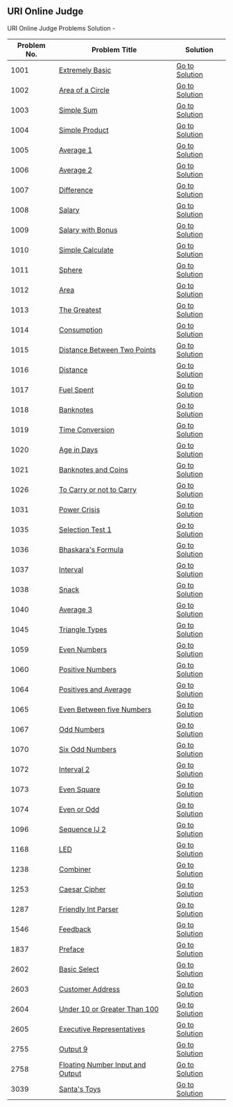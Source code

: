 ## URI Online Judge
URI Online Judge Problems Solution -

Problem No. | Problem Title | Solution
--- | --- | ---
1001  |  [Extremely Basic](https://github.com/aratheunseen/online-judge-solutions/blob/main/URI%20Online%20Judge/1001%20-%20Extremely%20Basic/README.md) | [Go to Solution](https://github.com/aratheunseen/online-judge-solutions/blob/main/URI%20Online%20Judge/1001%20-%20Extremely%20Basic/1001%20-%20Extremely%20Basic.cpp)
1002  |  [Area of a Circle](https://github.com/aratheunseen/online-judge-solutions/blob/main/URI%20Online%20Judge/1002%20-%20Area%20of%20a%20Circle/README.md) | [Go to Solution](https://github.com/aratheunseen/online-judge-solutions/blob/main/URI%20Online%20Judge/1002%20-%20Area%20of%20a%20Circle/1002%20-%20Area%20of%20a%20Circle.cpp)
1003  |  [Simple Sum](https://github.com/aratheunseen/online-judge-solutions/blob/main/URI%20Online%20Judge/1003%20-%20Simple%20Sum/README.md) | [Go to Solution](https://github.com/aratheunseen/online-judge-solutions/blob/main/URI%20Online%20Judge/1003%20-%20Simple%20Sum/1003%20-%20Simple%20Sum.cpp)
1004  |  [Simple Product](https://github.com/aratheunseen/online-judge-solutions/blob/main/URI%20Online%20Judge/1004%20-%20Simple%20Product/README.md) | [Go to Solution](https://github.com/aratheunseen/online-judge-solutions/blob/main/URI%20Online%20Judge/1004%20-%20Simple%20Product/1004%20-%20Simple%20Product.cpp)
1005  |  [Average 1](https://github.com/aratheunseen/online-judge-solutions/blob/main/URI%20Online%20Judge/1005%20-%20Average%201/README.md) | [Go to Solution](https://github.com/aratheunseen/online-judge-solutions/blob/main/URI%20Online%20Judge/1005%20-%20Average%201/1005%20-%20Average%201.cpp) 
1006  |  [Average 2](https://github.com/aratheunseen/online-judge-solutions/blob/main/URI%20Online%20Judge/1006%20-%20Average%202/README.md) | [Go to Solution](https://github.com/aratheunseen/online-judge-solutions/blob/main/URI%20Online%20Judge/1006%20-%20Average%202/1006%20-%20Average%202.cpp)
1007  |  [Difference](https://github.com/aratheunseen/online-judge-solutions/blob/main/URI%20Online%20Judge/1007%20-%20Difference/README.md) | [Go to Solution](https://github.com/aratheunseen/online-judge-solutions/blob/main/URI%20Online%20Judge/1007%20-%20Difference/1007%20-%20Difference.cpp)
1008  |  [Salary](https://github.com/aratheunseen/online-judge-solutions/blob/main/URI%20Online%20Judge/1008%20-%20Salary/README.md) | [Go to Solution](https://github.com/aratheunseen/online-judge-solutions/blob/main/URI%20Online%20Judge/1008%20-%20Salary/1008%20-%20Salary.cpp)
1009  |  [Salary with Bonus](https://github.com/aratheunseen/online-judge-solutions/blob/main/URI%20Online%20Judge/1009%20-%20Salary%20with%20Bonus/README.md) | [Go to Solution](https://github.com/aratheunseen/online-judge-solutions/blob/main/URI%20Online%20Judge/1009%20-%20Salary%20with%20Bonus/1009%20-%20Salary%20with%20Bonus.cpp)
1010  |  [Simple Calculate](https://github.com/aratheunseen/online-judge-solutions/blob/main/URI%20Online%20Judge/1010%20-%20Simple%20Calculate/README.md) | [Go to Solution](https://github.com/aratheunseen/online-judge-solutions/blob/main/URI%20Online%20Judge/1010%20-%20Simple%20Calculate/1010%20-%20Simple%20Calculate.cpp)
1011  |  [Sphere](https://github.com/aratheunseen/online-judge-solutions/blob/main/URI%20Online%20Judge/1011%20-%20Sphere/README.md) | [Go to Solution](https://github.com/aratheunseen/online-judge-solutions/blob/main/URI%20Online%20Judge/1011%20-%20Sphere/1011%20-%20Sphere.cpp)
1012  |  [Area](https://github.com/aratheunseen/online-judge-solutions/blob/main/URI%20Online%20Judge/1012%20-%20Area/README.md) | [Go to Solution](https://github.com/aratheunseen/online-judge-solutions/blob/main/URI%20Online%20Judge/1012%20-%20Area/1012%20-%20Area.cpp)
1013  |  [The Greatest](https://github.com/aratheunseen/online-judge-solutions/blob/main/URI%20Online%20Judge/1013%20-%20The%20Greatest/README.md) | [Go to Solution](https://github.com/aratheunseen/online-judge-solutions/blob/main/URI%20Online%20Judge/1013%20-%20The%20Greatest/1013%20-%20The%20Greatest.cpp)
1014  |  [Consumption](https://github.com/aratheunseen/online-judge-solutions/blob/main/URI%20Online%20Judge/1014%20-%20Consumption/README.md) | [Go to Solution](https://github.com/aratheunseen/online-judge-solutions/blob/main/URI%20Online%20Judge/1014%20-%20Consumption/1014%20-%20Consumption.cpp)
1015  |  [Distance Between Two Points](https://github.com/aratheunseen/online-judge-solutions/blob/main/URI%20Online%20Judge/1015%20-%20Distance%20Between%20Two%20Points/README.md) | [Go to Solution](https://github.com/aratheunseen/online-judge-solutions/blob/main/URI%20Online%20Judge/1015%20-%20Distance%20Between%20Two%20Points/1015%20-%20Distance%20Between%20Two%20Points.cpp)
1016  |  [Distance](https://github.com/aratheunseen/online-judge-solutions/blob/main/URI%20Online%20Judge/1016%20-%20Distance/README.md) | [Go to Solution](https://github.com/aratheunseen/online-judge-solutions/blob/main/URI%20Online%20Judge/1016%20-%20Distance/1016%20-%20Distance.cpp)
1017  |  [Fuel Spent](https://github.com/aratheunseen/online-judge-solutions/blob/main/URI%20Online%20Judge/1017%20-%20Fuel%20Spent/README.md) | [Go to Solution](https://github.com/aratheunseen/online-judge-solutions/blob/main/URI%20Online%20Judge/1017%20-%20Fuel%20Spent/1017%20-%20Fuel%20Spent.cpp)
1018  |  [Banknotes](https://github.com/aratheunseen/online-judge-solutions/blob/main/URI%20Online%20Judge/1018%20-%20Banknotes/README.md) | [Go to Solution](https://github.com/aratheunseen/online-judge-solutions/blob/main/URI%20Online%20Judge/1018%20-%20Banknotes/1018%20-%20Banknotes.cpp)
1019  |  [Time Conversion](https://github.com/aratheunseen/online-judge-solutions/blob/main/URI%20Online%20Judge/1019%20-%20Time%20Conversion/README.md) | [Go to Solution](https://github.com/aratheunseen/online-judge-solutions/blob/main/URI%20Online%20Judge/1019%20-%20Time%20Conversion/1019%20-%20Time%20Conversion.cpp)
1020  |  [Age in Days](https://github.com/aratheunseen/online-judge-solutions/blob/main/URI%20Online%20Judge/1020%20-%20Age%20in%20Days/README.md) | [Go to Solution](https://github.com/aratheunseen/online-judge-solutions/blob/main/URI%20Online%20Judge/1020%20-%20Age%20in%20Days/1020%20-%20Age%20in%20Days.cpp)
1021  |  [Banknotes and Coins](https://github.com/aratheunseen/online-judge-solutions/blob/main/URI%20Online%20Judge/1021%20-%20Banknotes%20and%20Coins/README.md) | [Go to Solution](https://github.com/aratheunseen/online-judge-solutions/blob/main/URI%20Online%20Judge/1021%20-%20Banknotes%20and%20Coins/1021%20-%20Banknotes%20and%20Coins.cpp)
1026  |  [To Carry or not to Carry](https://github.com/aratheunseen/online-judge-solutions/blob/main/URI%20Online%20Judge/1026%20-%20To%20Carry%20or%20not%20to%20Carry/README.md) | [Go to Solution](https://github.com/aratheunseen/online-judge-solutions/blob/main/URI%20Online%20Judge/1026%20-%20To%20Carry%20or%20not%20to%20Carry/1026%20-%20To%20Carry%20or%20not%20to%20Carry.cpp)
1031  |  [Power Crisis](https://github.com/aratheunseen/online-judge-solutions/blob/main/URI%20Online%20Judge/1031%20-%20Power%20Crisis/README.md) | [Go to Solution](https://github.com/aratheunseen/online-judge-solutions/blob/main/URI%20Online%20Judge/1031%20-%20Power%20Crisis/1031%20-%20Power%20Crisis.cpp)
1035  |  [Selection Test 1](https://github.com/aratheunseen/online-judge-solutions/blob/main/URI%20Online%20Judge/1035%20-%20Selection%20Test%201/README.md) | [Go to Solution](https://github.com/aratheunseen/online-judge-solutions/blob/main/URI%20Online%20Judge/1035%20-%20Selection%20Test%201/1035%20-%20Selection%20Test%201.cpp)
1036  |  [Bhaskara's Formula](https://github.com/aratheunseen/online-judge-solutions/blob/main/URI%20Online%20Judge/1036%20-%20Bhaskara's%20Formula/README.md) | [Go to Solution](https://github.com/aratheunseen/online-judge-solutions/blob/main/URI%20Online%20Judge/1036%20-%20Bhaskara's%20Formula/1036%20-%20Bhaskara's%20Formula.cpp)
1037  |  [Interval](https://github.com/aratheunseen/online-judge-solutions/blob/main/URI%20Online%20Judge/1037%20-%20Interval/README.md) | [Go to Solution](https://github.com/aratheunseen/online-judge-solutions/blob/main/URI%20Online%20Judge/1037%20-%20Interval/1037%20-%20Interval.cpp)
1038  |  [Snack](https://github.com/aratheunseen/online-judge-solutions/blob/main/URI%20Online%20Judge/1038%20-%20Snack/README.md) | [Go to Solution](https://github.com/aratheunseen/online-judge-solutions/blob/main/URI%20Online%20Judge/1038%20-%20Snack/1038%20-%20Snack.cpp)
1040  |  [Average 3](https://github.com/aratheunseen/online-judge-solutions/blob/main/URI%20Online%20Judge/1040%20-%20Average%203/README.md) | [Go to Solution](https://github.com/aratheunseen/online-judge-solutions/blob/main/URI%20Online%20Judge/1040%20-%20Average%203/1040%20-%20Average%203.cpp)
1045  |  [Triangle Types](https://github.com/aratheunseen/online-judge-solutions/blob/main/URI%20Online%20Judge/1045%20-%20Triangle%20Types/README.md) | [Go to Solution](https://github.com/aratheunseen/online-judge-solutions/blob/main/URI%20Online%20Judge/1045%20-%20Triangle%20Types/1045%20-%20Triangle%20Types.cpp)
1059  |  [Even Numbers](https://github.com/aratheunseen/online-judge-solutions/blob/main/URI%20Online%20Judge/1059%20-%20Even%20Numbers/1059%20-%20Even%20Numbers.cpp) | [Go to Solution](https://github.com/aratheunseen/online-judge-solutions/blob/main/URI%20Online%20Judge/1059%20-%20Even%20Numbers/1059%20-%20Even%20Numbers.cpp)
1060  |  [Positive Numbers](https://github.com/aratheunseen/online-judge-solutions/blob/main/URI%20Online%20Judge/1060%20-%20Positive%20Numbers/README.md) | [Go to Solution](https://github.com/aratheunseen/online-judge-solutions/blob/main/URI%20Online%20Judge/1060%20-%20Positive%20Numbers/1060%20-%20Positive%20Numbers.cpp)
1064  |  [Positives and Average](https://github.com/aratheunseen/online-judge-solutions/blob/main/URI%20Online%20Judge/1064%20-%20Positives%20and%20Average/README.md) | [Go to Solution](https://github.com/aratheunseen/online-judge-solutions/blob/main/URI%20Online%20Judge/1064%20-%20Positives%20and%20Average/1064%20-%20Positives%20and%20Average.cpp)
1065  |  [Even Between five Numbers](https://github.com/aratheunseen/online-judge-solutions/blob/main/URI%20Online%20Judge/1065%20-%20Even%20Between%20five%20Numbers/README.md) | [Go to Solution](https://github.com/aratheunseen/online-judge-solutions/blob/main/URI%20Online%20Judge/1065%20-%20Even%20Between%20five%20Numbers/1065%20-%20Even%20Between%20five%20Numbers.cpp)
1067  |  [Odd Numbers](https://github.com/aratheunseen/online-judge-solutions/blob/main/URI%20Online%20Judge/1067%20-%20Odd%20Numbers/README.md) | [Go to Solution](https://github.com/aratheunseen/online-judge-solutions/blob/main/URI%20Online%20Judge/1067%20-%20Odd%20Numbers/1067%20-%20Odd%20Numbers.cpp)
1070  |  [Six Odd Numbers](https://github.com/aratheunseen/online-judge-solutions/blob/main/URI%20Online%20Judge/1070%20-%20Six%20Odd%20Numbers/README.md) | [Go to Solution](https://github.com/aratheunseen/online-judge-solutions/blob/main/URI%20Online%20Judge/1070%20-%20Six%20Odd%20Numbers/1070%20-%20Six%20Odd%20Numbers.cpp)
1072  |  [Interval 2](https://github.com/aratheunseen/online-judge-solutions/blob/main/URI%20Online%20Judge/1072%20-%20Interval%202/README.md) | [Go to Solution](https://github.com/aratheunseen/online-judge-solutions/blob/main/URI%20Online%20Judge/1072%20-%20Interval%202/1072%20-%20Interval%202.cpp)
1073  |  [Even Square](https://github.com/aratheunseen/online-judge-solutions/blob/main/URI%20Online%20Judge/1073%20-%20Even%20Square/README.md) | [Go to Solution](https://github.com/aratheunseen/online-judge-solutions/blob/main/URI%20Online%20Judge/1073%20-%20Even%20Square/1073%20-%20Even%20Square.cpp)
1074  |  [Even or Odd](https://github.com/aratheunseen/online-judge-solutions/blob/main/URI%20Online%20Judge/1074%20-%20Even%20or%20Odd/README.md) | [Go to Solution](https://github.com/aratheunseen/online-judge-solutions/blob/main/URI%20Online%20Judge/1074%20-%20Even%20or%20Odd/1074%20-%20Even%20or%20Odd.cpp)
1096  |  [Sequence IJ 2](https://github.com/aratheunseen/online-judge-solutions/blob/main/URI%20Online%20Judge/1096%20-%20Sequence%20IJ%202/README.md) | [Go to Solution](https://github.com/aratheunseen/online-judge-solutions/blob/main/URI%20Online%20Judge/1096%20-%20Sequence%20IJ%202/1096%20-%20Sequence%20IJ%202.cpp)
1168  |  [LED](https://github.com/aratheunseen/online-judge-solutions/blob/main/URI%20Online%20Judge/1168%20-%20LED/README.md) | [Go to Solution](https://github.com/aratheunseen/online-judge-solutions/blob/main/URI%20Online%20Judge/1168%20-%20LED/1168%20-%20LED.cpp)
1238  |  [Combiner](https://github.com/aratheunseen/online-judge-solutions/blob/main/URI%20Online%20Judge/1238%20-%20Combiner/README.md) | [Go to Solution](https://github.com/aratheunseen/online-judge-solutions/blob/main/URI%20Online%20Judge/1238%20-%20Combiner/1238%20-%20Combiner.cpp)
1253  |  [Caesar Cipher](https://github.com/aratheunseen/online-judge-solutions/blob/main/URI%20Online%20Judge/1253%20-%20Caesar%20Cipher/README.md) | [Go to Solution](https://github.com/aratheunseen/online-judge-solutions/blob/main/URI%20Online%20Judge/1253%20-%20Caesar%20Cipher/1253%20-%20Caesar%20Cipher.cpp)
1287  |  [Friendly Int Parser](https://github.com/aratheunseen/online-judge-solutions/blob/main/URI%20Online%20Judge/1287%20-%20Friendly%20Int%20Parser/README.md) | [Go to Solution](https://github.com/aratheunseen/online-judge-solutions/blob/main/URI%20Online%20Judge/1287%20-%20Friendly%20Int%20Parser/1287%20-%20Friendly%20Int%20Parser.cpp)
1546  |  [Feedback](https://github.com/aratheunseen/online-judge-solutions/blob/main/URI%20Online%20Judge/1546%20-%20Feedback/README.md) | [Go to Solution](https://github.com/aratheunseen/online-judge-solutions/blob/main/URI%20Online%20Judge/1546%20-%20Feedback/1546%20-%20Feedback.cpp)
1837  |  [Preface](https://github.com/aratheunseen/online-judge-solutions/blob/main/URI%20Online%20Judge/1837%20-%20Preface/README.md) | [Go to Solution](https://github.com/aratheunseen/online-judge-solutions/blob/main/URI%20Online%20Judge/1837%20-%20Preface/1837%20-%20Preface.cpp)
2602  |  [Basic Select](https://github.com/aratheunseen/online-judge-solutions/blob/main/URI%20Online%20Judge/2602%20-%20Basic%20Select/README.md) | [Go to Solution](https://github.com/aratheunseen/online-judge-solutions/blob/main/URI%20Online%20Judge/2602%20-%20Basic%20Select/2602%20-%20Basic%20Select.sql)
2603  |  [Customer Address](https://github.com/aratheunseen/online-judge-solutions/blob/main/URI%20Online%20Judge/2603%20-%20Customer%20Address/README.md) | [Go to Solution](https://github.com/aratheunseen/online-judge-solutions/blob/main/URI%20Online%20Judge/2603%20-%20Customer%20Address/2603%20-%20Customer%20Address.sql)
2604  |  [Under 10 or Greater Than 100](https://github.com/aratheunseen/online-judge-solutions/blob/main/URI%20Online%20Judge/2604%20-%20Under%2010%20or%20Greater%20Than%20100/README.md) | [Go to Solution](https://github.com/aratheunseen/online-judge-solutions/blob/main/URI%20Online%20Judge/2604%20-%20Under%2010%20or%20Greater%20Than%20100/2604%20-%20Under%2010%20or%20Greater%20Than%20100.sql)
2605  |  [Executive Representatives](https://github.com/aratheunseen/online-judge-solutions/blob/main/URI%20Online%20Judge/2605%20-%20Executive%20Representatives/README.md) | [Go to Solution](https://github.com/aratheunseen/online-judge-solutions/blob/main/URI%20Online%20Judge/2605%20-%20Executive%20Representatives/2605%20-%20Executive%20Representatives.sql)
2755  |  [Output 9](https://github.com/aratheunseen/online-judge-solutions/blob/main/URI%20Online%20Judge/2755%20-%20Output%209/README.md) | [Go to Solution](https://github.com/aratheunseen/online-judge-solutions/blob/main/URI%20Online%20Judge/2755%20-%20Output%209/2755%20-%20Output%209.cpp)
2758  |  [Floating Number Input and Output](https://github.com/aratheunseen/online-judge-solutions/blob/main/URI%20Online%20Judge/2758%20-%20Floating%20Number%20Input%20and%20Output/README.md) | [Go to Solution](https://github.com/aratheunseen/online-judge-solutions/blob/main/URI%20Online%20Judge/2758%20-%20Floating%20Number%20Input%20and%20Output/2758%20-%20Floating%20Number%20Input%20and%20Output.cpp) 
3039  |  [Santa's Toys](https://github.com/aratheunseen/online-judge-solutions/blob/main/URI%20Online%20Judge/3039%20-%20Santa's%20Toys/README.md) | [Go to Solution](https://github.com/aratheunseen/online-judge-solutions/blob/main/URI%20Online%20Judge/3039%20-%20Santa's%20Toys/3039%20-%20Santa's%20Toys.cpp)
